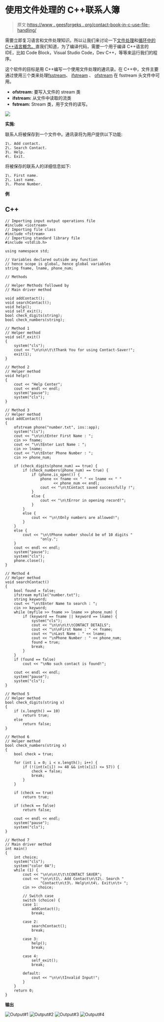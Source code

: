 # 使用文件处理的 C++联系人簿

> 原文:[https://www . geesforgeks . org/contact-book-in-c-use-file-handling/](https://www.geeksforgeeks.org/contact-book-in-c-using-file-handling/)

需要立即复习语言和文件处理知识。所以让我们来讨论一下[文件处理](https://www.geeksforgeeks.org/file-handling-c-classes/)和[循环中的 C++语言概念。](https://www.geeksforgeeks.org/loops-in-c-and-cpp/)直我们知道，为了编译代码，需要一个用于编译 C++语言的 IDE，比如 Code Block，Visual Studio Code，Dev C++，等等来运行我们的程序。

这个软件的目标是用 C++编写一个使用文件处理的通讯录。在 C++中，文件主要通过使用三个类来处理[fsstream](https://www.geeksforgeeks.org/file-handling-c-classes/)、 [ifstream](https://www.geeksforgeeks.org/file-handling-c-classes/) 、 [ofstream](https://www.geeksforgeeks.org/file-handling-c-classes/) 在 fsstream 头文件中可用。

*   **ofstream:** 要写入文件的 stream 类
*   **ifstream:** 从文件中读取的流类
*   **fstream:** Stream 类，用于文件的读写。

![](img/6b4ef70b42e3939b088543f2cbeb330e.png)

**实施:**

联系人将被保存到一个文件中。通讯录将为用户提供以下功能:

```
1\. Add contact.
2\. Search Contact.
3\. Help.
4\. Exit.
```

将被保存的联系人的详细信息如下:

```
1\. First name.
2\. Last name.
3\. Phone Number.
```

**例**

## C++

```
// Importing input output operations file
#include <iostream>
// Importing file class
#include <fstream>
// Importing standard library file
#include <stdlib.h>

using namespace std;

// Variables declared outside any function
// hence scope is global, hence global variables
string fname, lname, phone_num;

// Methods

// Helper Methods followed by
// Main driver method

void addContact();
void searchContact();
void help();
void self_exit();
bool check_digits(string);
bool check_numbers(string);

// Method 1
// Helper method
void self_exit()
{
    system("cls");
    cout << "\n\n\n\t\tThank You for using Contact-Saver!";
    exit(1);
}

// Method 2
// Helper method
void help()
{
    cout << "Help Center";
    cout << endl << endl;
    system("pause");
    system("cls");
}

// Method 3
// Helper method
void addContact()
{
    ofstream phone("number.txt", ios::app);
    system("cls");
    cout << "\n\n\tEnter First Name : ";
    cin >> fname;
    cout << "\n\tEnter Last Name : ";
    cin >> lname;
    cout << "\n\tEnter Phone Number : ";
    cin >> phone_num;

    if (check_digits(phone_num) == true) {
        if (check_numbers(phone_num) == true) {
            if (phone.is_open()) {
                phone << fname << " " << lname << " "
                      << phone_num << endl;
                cout << "\n\tContact saved successfully !";
            }
            else {
                cout << "\n\tError in opening record!";
            }
        }
        else {
            cout << "\n\tOnly numbers are allowed!";
        }
    }
    else {
        cout << "\n\tPhone number should be of 10 digits "
                "only.";
    }
    cout << endl << endl;
    system("pause");
    system("cls");
    phone.close();
}

// Method 4
// Helper method
void searchContact()
{
    bool found = false;
    ifstream myfile("number.txt");
    string keyword;
    cout << "\n\tEnter Name to search : ";
    cin >> keyword;
    while (myfile >> fname >> lname >> phone_num) {
        if (keyword == fname || keyword == lname) {
            system("cls");
            cout << "\n\n\n\t\tCONTACT DETAILS";
            cout << "\n\nFirst Name : " << fname;
            cout << "\nLast Name : " << lname;
            cout << "\nPhone Number : " << phone_num;
            found = true;
            break;
        }
    }
    if (found == false)
        cout << "\nNo such contact is found!";

    cout << endl << endl;
    system("pause");
    system("cls");
}

// Method 5
// Helper method
bool check_digits(string x)
{
    if (x.length() == 10)
        return true;
    else
        return false;
}

// Method 6
// Helper method
bool check_numbers(string x)
{
    bool check = true;

    for (int i = 0; i < x.length(); i++) {
        if (!(int(x[i]) >= 48 && int(x[i]) <= 57)) {
            check = false;
            break;
        }
    }

    if (check == true)
        return true;

    if (check == false)
        return false;

    cout << endl << endl;
    system("pause");
    system("cls");
}

// Method 7
// Main driver method
int main()
{
    int choice;
    system("cls");
    system("color 0A");
    while (1) {
        cout << "\n\n\n\t\t\tCONTACT SAVER";
        cout << "\n\n\t1\. Add Contact\n\t2\. Search "
                "Contact\n\t3\. Help\n\t4\. Exit\n\t> ";
        cin >> choice;

        // Switch case
        switch (choice) {
        case 1:
            addContact();
            break;

        case 2:
            searchContact();
            break;

        case 3:
            help();
            break;

        case 4:
            self_exit();
            break;

        default:
            cout << "\n\n\tInvalid Input!";
        }
    }
    return 0;
}
```

**输出**

![Output#1](img/28f88f077778a7c32273b1e9ddf593cb.png) ![Output#2](img/838e15032c3ad61b448fde89bcf06e2e.png) ![Output#3](img/67ba386d1a95bf55b2f825291cfc4a60.png) ![Output#4](img/120aec9267b8cdd59dc658466007a84f.png)